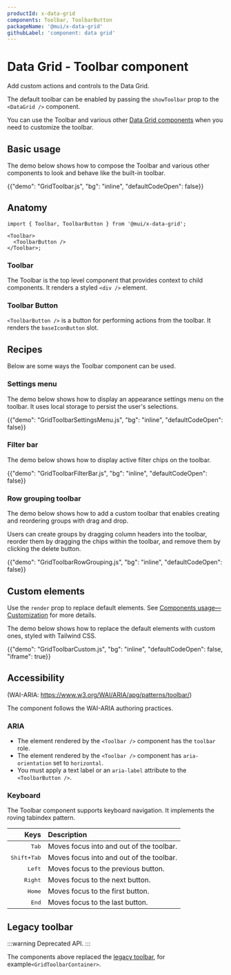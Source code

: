 ```yaml
---
productId: x-data-grid
components: Toolbar, ToolbarButton
packageName: '@mui/x-data-grid'
githubLabel: 'component: data grid'
---
```


# Data Grid - Toolbar component

<p class="description">Add custom actions and controls to the Data Grid.</p>

The default toolbar can be enabled by passing the `showToolbar` prop to the `<DataGrid />` component.

You can use the Toolbar and various other [Data Grid components](/x/react-data-grid/components/usage/) when you need to customize the toolbar.

## Basic usage

The demo below shows how to compose the Toolbar and various other components to look and behave like the built-in toolbar.

{{"demo": "GridToolbar.js", "bg": "inline", "defaultCodeOpen": false}}

## Anatomy

```tsx
import { Toolbar, ToolbarButton } from '@mui/x-data-grid';

<Toolbar>
  <ToolbarButton />
</Toolbar>;
```

### Toolbar

The Toolbar is the top level component that provides context to child components.
It renders a styled `<div />` element.

### Toolbar Button

`<ToolbarButton />` is a button for performing actions from the toolbar.
It renders the `baseIconButton` slot.

## Recipes

Below are some ways the Toolbar component can be used.

### Settings menu

The demo below shows how to display an appearance settings menu on the toolbar. It uses local storage to persist the user's selections.

{{"demo": "GridToolbarSettingsMenu.js", "bg": "inline", "defaultCodeOpen": false}}

### Filter bar

The demo below shows how to display active filter chips on the toolbar.

{{"demo": "GridToolbarFilterBar.js", "bg": "inline", "defaultCodeOpen": false}}

### Row grouping toolbar

The demo below shows how to add a custom toolbar that enables creating and reordering groups with drag and drop.

Users can create groups by dragging column headers into the toolbar, reorder them by dragging the chips within the toolbar, and remove them by clicking the delete button.

{{"demo": "GridToolbarRowGrouping.js", "bg": "inline", "defaultCodeOpen": false}}

## Custom elements

Use the `render` prop to replace default elements. See [Components usage—Customization](/x/react-data-grid/components/usage/#customization) for more details.

The demo below shows how to replace the default elements with custom ones, styled with Tailwind CSS.

{{"demo": "GridToolbarCustom.js", "bg": "inline", "defaultCodeOpen": false, "iframe": true}}

## Accessibility

(WAI-ARIA: https://www.w3.org/WAI/ARIA/apg/patterns/toolbar/)

The component follows the WAI-ARIA authoring practices.

### ARIA

- The element rendered by the `<Toolbar />` component has the `toolbar` role.
- The element rendered by the `<Toolbar />` component has `aria-orientation` set to `horizontal`.
- You must apply a text label or an `aria-label` attribute to the `<ToolbarButton />`.

### Keyboard

The Toolbar component supports keyboard navigation.
It implements the roving tabindex pattern.

|                                                               Keys | Description                              |
| -----------------------------------------------------------------: | :--------------------------------------- |
|                                         <kbd class="key">Tab</kbd> | Moves focus into and out of the toolbar. |
| <kbd><kbd class="key">Shift</kbd>+<kbd class="key">Tab</kbd></kbd> | Moves focus into and out of the toolbar. |
|                                        <kbd class="key">Left</kbd> | Moves focus to the previous button.      |
|                                       <kbd class="key">Right</kbd> | Moves focus to the next button.          |
|                                        <kbd class="key">Home</kbd> | Moves focus to the first button.         |
|                                         <kbd class="key">End</kbd> | Moves focus to the last button.          |

## Legacy toolbar

:::warning
Deprecated API.
:::

The components above replaced the [legacy toolbar](/x/react-data-grid/components/#legacy-toolbar), for example`<GridToolbarContainer>`.
